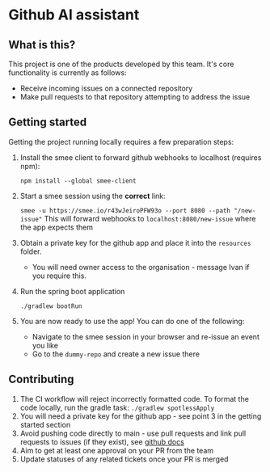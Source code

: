 # Github AI assistant

## What is this?

This project is one of the products developed by this team.
It's core functionality is currently as follows:
* Receive incoming issues on a connected repository 
* Make pull requests to that repository attempting to address the issue

## Getting started
Getting the project running locally requires a few preparation steps:
1. Install the smee client to forward github webhooks to localhost (requires npm): 

    ```npm install --global smee-client```
2. Start a smee session using the **correct** link:

    ```smee -u https://smee.io/r43wJeiroPFW93o --port 8080 --path "/new-issue"```
    This will forward webhooks to `localhost:8080/new-issue` where the app expects them
3. Obtain a private key for the github app and place it into the `resources` folder.
   * You will need owner access to the organisation - message Ivan if you require this.
4. Run the spring boot application
    
    ```./gradlew bootRun```
5. You are now ready to use the app! You can do one of the following:
    * Navigate to the smee session in your browser and re-issue an event you like
    * Go to the `dummy-repo` and create a new issue there

## Contributing

1. The CI workflow will reject incorrectly formatted code. To format the code locally, run the gradle task:
```./gradlew spotlessApply```
2. You will need a private key for the github app - see point 3 in the getting started section
3. Avoid pushing code directly to main - use pull requests and link pull requests to issues (if they exist), see [github docs](https://docs.github.com/en/issues/tracking-your-work-with-issues/using-issues/linking-a-pull-request-to-an-issue#linking-a-pull-request-to-an-issue-using-a-keyword)
4. Aim to get at least one approval on your PR from the team
5. Update statuses of any related tickets once your PR is merged